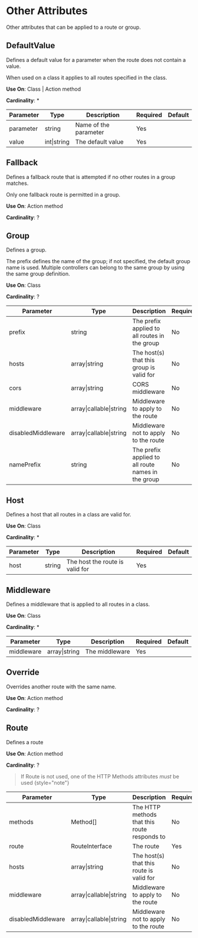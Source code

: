 # Other Attributes
Other attributes that can be applied to a route or group.

## DefaultValue
Defines a default value for a parameter when the route does not contain a value.

When used on a class it applies to all routes specified in the class.

**Use On**: Class | Action method

**Cardinality**: *
<table>
    <thead>
        <tr>
            <th>Parameter</th>
            <th>Type</th>
            <th>Description</th>
            <th>Required</th>
            <th>Default</th>
        </tr>
    </thead>
    <tbody>
        <tr>
            <td>parameter</td>
            <td>string</td>
            <td>Name of the parameter</td>
            <td>Yes</td>
            <td></td>
        </tr>
        <tr>
            <td>value</td>
            <td>int|string</td>
            <td>The default value</td>
            <td>Yes</td>
            <td></td>
        </tr>
    </tbody>
</table>

## Fallback
Defines a fallback route that is attempted if no other routes in a group matches.

Only one fallback route is permitted in a group.

**Use On**: Action method

**Cardinality**: ?

## Group
Defines a group.

The prefix defines the name of the group; if not specified, the default group name is used.
Multiple controllers can belong to the same group by using the same group definition.

**Use On**: Class

**Cardinality**: ?
<table>
    <thead>
        <tr>
            <th>Parameter</th>
            <th>Type</th>
            <th>Description</th>
            <th>Required</th>
            <th>Default</th>
        </tr>
    </thead>
    <tbody>
        <tr>
            <td>prefix</td>
            <td>string</td>
            <td>The prefix applied to all routes in the group</td>
            <td>No</td>
            <td>null</td>
        </tr>
        <tr>
            <td>hosts</td>
            <td>array|string</td>
            <td>The host(s) that this group is valid for</td>
            <td>No</td>
            <td>[]</td>
        </tr>
        <tr>
            <td>cors</td>
            <td>array|string</td>
            <td>CORS middleware</td>
            <td>No</td>
            <td>null</td>
        </tr>
        <tr>
            <td>middleware</td>
            <td>array|callable|string</td>
            <td>Middleware to apply to the route</td>
            <td>No</td>
            <td>[]</td>
        </tr>
        <tr>
            <td>disabledMiddleware</td>
            <td>array|callable|string</td>
            <td>Middleware not to apply to the route</td>
            <td>No</td>
            <td>[]</td>
        </tr>
        <tr>
            <td>namePrefix</td>
            <td>string</td>
            <td>The prefix applied to all route names in the group</td>
            <td>No</td>
            <td>null</td>
        </tr>
    </tbody>
</table>

## Host
Defines a host that all routes in a class are valid for.

**Use On**: Class

**Cardinality**: *
<table>
    <thead>
        <tr>
            <th>Parameter</th>
            <th>Type</th>
            <th>Description</th>
            <th>Required</th>
            <th>Default</th>
        </tr>
    </thead>
    <tbody>
        <tr>
            <td>host</td>
            <td>string</td>
            <td>The host the route is valid for</td>
            <td>Yes</td>
            <td></td>
        </tr>
    </tbody>
</table>

## Middleware
Defines a middleware that is applied to all routes in a class.

**Use On**: Class

**Cardinality**: *
<table>
    <thead>
        <tr>
            <th>Parameter</th>
            <th>Type</th>
            <th>Description</th>
            <th>Required</th>
            <th>Default</th>
        </tr>
    </thead>
    <tbody>
        <tr>
            <td>middleware</td>
            <td>array|string</td>
            <td>The middleware</td>
            <td>Yes</td>
            <td></td>
        </tr>
    </tbody>
</table>

## Override
Overrides another route with the same name.

**Use On**: Action method

**Cardinality**: ?

## Route
Defines a route

**Use On**: Action method

**Cardinality**: ?

> If Route is not used, one of the HTTP Methods attributes _must_ be used
{style="note"}
<table>
    <thead>
        <tr>
            <th>Parameter</th>
            <th>Type</th>
            <th>Description</th>
            <th>Required</th>
            <th>Default</th>
        </tr>
    </thead>
    <tbody>
        <tr>
            <td>methods</td>
            <td>Method[]</td>
            <td>The HTTP methods that this route responds to</td>
            <td>No</td>
            <td></td>
        </tr>
        <tr>
            <td>route</td>
            <td>RouteInterface</td>
            <td>The route</td>
            <td>Yes</td>
            <td></td>
        </tr>
        <tr>
            <td>hosts</td>
            <td>array|string</td>
            <td>The host(s) that this route is valid for</td>
            <td>No</td>
            <td>[]</td>
        </tr>
        <tr>
            <td>middleware</td>
            <td>array|callable|string</td>
            <td>Middleware to apply to the route</td>
            <td>No</td>
            <td>[]</td>
        </tr>
        <tr>
            <td>disabledMiddleware</td>
            <td>array|callable|string</td>
            <td>Middleware not to apply to the route</td>
            <td>No</td>
            <td>[]</td>
        </tr>
    </tbody>
</table>